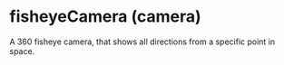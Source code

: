 # fisheyeCamera (camera)

A 360 fisheye camera, that shows all directions from a specific point in space.